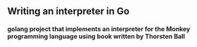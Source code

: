 ## Writing an interpreter in Go
#### golang project that implements an interpreter for the Monkey programming language using book written by Thorsten Ball